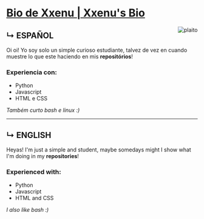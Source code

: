 # [Bio de Xxenu | Xxenu's Bio]("https://github.com/TiagoCrispo")
<div>
    <img align="right" alt="plaito" src="https://cdn.discordapp.com/emojis/859088644942069790.gif?v=1">
</div>

## ↳ ESPAÑOL
Oi oi! Yo soy solo un simple curioso estudiante, talvez de vez en cuando muestre lo que este haciendo en mis **repositórios**!  
### Experiencia con:
 - Python
 - Javascript
 - HTML e CSS

*Também curto bash e linux :)*

---

## ↳ ENGLISH
Heyas! I'm just a simple and student, maybe somedays might I show what I'm doing in my **repositories**!  
### Experienced with:
 - Python
 - Javascript
 - HTML and CSS

*I also like bash :)*
